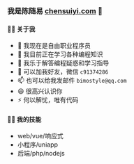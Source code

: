 ### 我是陈随易 [chensuiyi.com](https://chensuiyi.com) 👋

#### 🏋️‍♀️ 关于我
  

- 🔭 我现在是自由职业程序员
- 🌱 我目前正在学习各种编程知识
- 🤔 我乐于解答编程疑惑和学习指导
- 💬 可以加我好友，微信 `c91374286`
- 📫 也可以给我发邮件 `bimostyle@qq.com`
- 😄 很高兴认识你
- ⚡ 何以解忧，唯有代码


#### 🏋️‍♀️ 我的技能
  
- web/vue/响应式
- 小程序/uniapp
- 后端/php/nodejs
  



